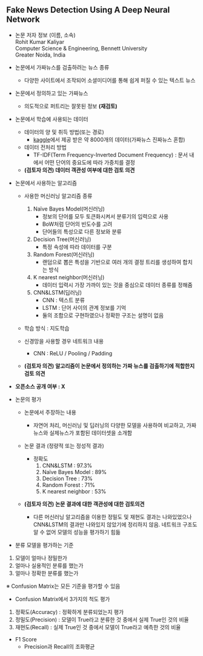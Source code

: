 ## Fake News Detection Using A Deep Neural Network

* 논문 저자 정보 (이름, 소속)   
Rohit Kumar Kaliyar   
Computer Science & Engineering, Bennett University   
Greater Noida, India   

* 논문에서 가짜뉴스를 검출하려는 뉴스 종류
  - 다양한 사이트에서 조작되어 소셜미디어를 통해 쉽게 퍼질 수 있는 텍스트 뉴스

* 논문에서 정의하고 있는 가짜뉴스
  - 의도적으로 퍼트리는 잘못된 정보 **(재검토)**

* 논문에서 학습에 사용되는 데이터
  - 데이터의 양 및 취득 방법(또는 경로)
    - [kaggle](https://www.kaggle.com)에서 제공 받은 약 8000개의 데이터(가짜뉴스 진짜뉴스 혼합)
  - 데이터 전처리 방법
    - TF-IDF(Term Frequency-Inverted Document Frequency) : 문서 내에서 어떤 단어의 중요도에 따라 가중치를 결정
  -  **(검토자 의견) 데이터 객관성 여부에 대한 검토 의견**  
  
* 논문에서 사용하는 알고리즘  
  - 사용한 머신러닝 알고리즘 종류 
    1. Naïve Bayes Model(머신러닝)
        - 정보의 단어를 모두 토큰화시켜서 분류기의 입력으로 사용
        - BoW처럼 단어의 빈도수를 고려
        - 단어들의 특성으로 다른 정보와 분류
    2. Decision Tree(머신러닝)
        - 특정 속성에 따라 데이터를 구분
    3. Random Forest(머신러닝)
        - 랜덤으로 뽑은 특성을 기반으로 여러 개의 결정 트리를 생성하여 합치는 방식
    4. K nearest neighbor(머신러닝)
        - 데이터 입력시 가장 가까이 있는 것을 중심으로 데이터 종류를 정해줌
    5. CNN&LSTM(딥러닝)
        - CNN : 텍스트 분류
        - LSTM : 단어 사이의 관계 정보를 기억
        - 둘의 조합으로 구현하였으나 정확한 구조는 설명이 없음

  - 학습 방식 : 지도학습
  - 신경망을 사용할 경우 네트워크 내용
    - CNN : ReLU / Pooling / Padding
  - **(검토자 의견) 알고리즘이 논문에서 정의하는 가짜 뉴스를 검출하기에 적합한지 검토 의견** 

* **오픈소스 공개 여부 : X**

* 논문의 평가
  - 논문에서 주장하는 내용 
    - 자연어 처리, 머신러닝 및 딥러닝의 다양한 모델을 사용하여 비교하고, 가짜뉴스와 실제뉴스가 포함된 데이터셋을 소개함

  - 논문 결과 (정량적 또는 정성적 결과)
    - 정확도
      1. CNN&LSTM : 97.3%
      2. Naïve Bayes Model : 89%
      3. Decision Tree : 73%
      4. Random Forest : 71%
      5. K nearest neighbor : 53%

  - **(검토자 의견) 논문 결과에 대한 객관성에 대한 검토의견** 
    - 다른 머신러닝 알고리즘을 이용한 정밀도 및 재현도 결과는 나와있었으나 CNN&LSTM의 결과만 나와있지 않았기에 정리하지 않음. 네트워크 구조도 알 수 없어 모델의 성능을 평가하기 힘듦

* 분류 모델을 평가하는 기준 
1. 모델이 얼마나 정밀한가
2. 얼마나 실용적인 분류를 했는가
3. 얼마나 정확한 분류를 했는가

※ Confusion Matrix는 모든 기준을 평가할 수 있음

* Confusion Matrix에서 3가지의 척도 평가
1. 정확도(Accuracy) : 정확하게 분류되었는지 평가
2. 정밀도(Precision) : 모델이 True라고 분류한 것 중에서 실제 True인 것의 비율
3. 재현도(Recall) : 실제 True인 것 중에서 모델이 True라고 예측한 것의 비율

* F1 Score
  - Precision과 Recall의 조화평균
